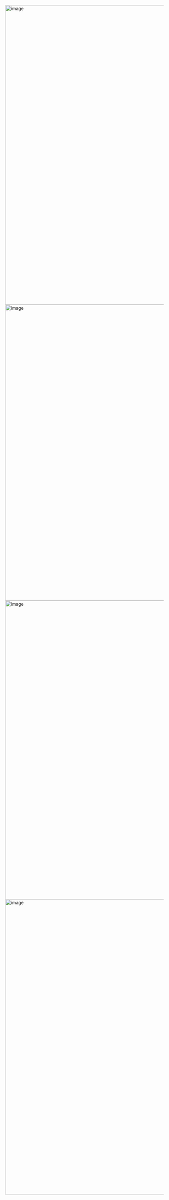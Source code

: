 <img width="950" alt="image" src="https://github.com/user-attachments/assets/18fc751c-af71-4ccd-981b-345b8c47ab3d" />
<img width="939" alt="image" src="https://github.com/user-attachments/assets/03c85e9f-67dd-4685-9ac4-730e35a70703" />
<img width="947" alt="image" src="https://github.com/user-attachments/assets/bfeb1a88-7b86-47a5-aa9e-964f5081e4dd" />
<img width="937" alt="image" src="https://github.com/user-attachments/assets/60b4e172-d194-4dc7-a9d0-61452fe90bfd" />




